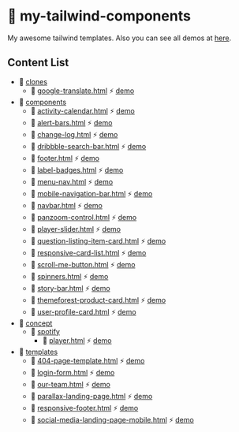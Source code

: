 # 🎉 my-tailwind-components

My awesome tailwind templates. Also you can see all demos at [here](https://egoistdeveloper.github.io/my-tailwind-components/).

## Content List

<!-- TABLE_START -->

- 📂 [clones](./src/clones)
	- 📕 [google-translate.html](./src/clones/google-translate.html) ⚡ [demo](https://egoistdeveloper.github.io/my-tailwind-components/./src/clones/google-translate.html)
- 📂 [components](./src/components)
	- 📕 [activity-calendar.html](./src/components/activity-calendar.html) ⚡ [demo](https://egoistdeveloper.github.io/my-tailwind-components/./src/components/activity-calendar.html)
	- 📕 [alert-bars.html](./src/components/alert-bars.html) ⚡ [demo](https://egoistdeveloper.github.io/my-tailwind-components/./src/components/alert-bars.html)
	- 📕 [change-log.html](./src/components/change-log.html) ⚡ [demo](https://egoistdeveloper.github.io/my-tailwind-components/./src/components/change-log.html)
	- 📕 [dribbble-search-bar.html](./src/components/dribbble-search-bar.html) ⚡ [demo](https://egoistdeveloper.github.io/my-tailwind-components/./src/components/dribbble-search-bar.html)
	- 📕 [footer.html](./src/components/footer.html) ⚡ [demo](https://egoistdeveloper.github.io/my-tailwind-components/./src/components/footer.html)
	- 📕 [label-badges.html](./src/components/label-badges.html) ⚡ [demo](https://egoistdeveloper.github.io/my-tailwind-components/./src/components/label-badges.html)
	- 📕 [menu-nav.html](./src/components/menu-nav.html) ⚡ [demo](https://egoistdeveloper.github.io/my-tailwind-components/./src/components/menu-nav.html)
	- 📕 [mobile-navigation-bar.html](./src/components/mobile-navigation-bar.html) ⚡ [demo](https://egoistdeveloper.github.io/my-tailwind-components/./src/components/mobile-navigation-bar.html)
	- 📕 [navbar.html](./src/components/navbar.html) ⚡ [demo](https://egoistdeveloper.github.io/my-tailwind-components/./src/components/navbar.html)
	- 📕 [panzoom-control.html](./src/components/panzoom-control.html) ⚡ [demo](https://egoistdeveloper.github.io/my-tailwind-components/./src/components/panzoom-control.html)
	- 📕 [player-slider.html](./src/components/player-slider.html) ⚡ [demo](https://egoistdeveloper.github.io/my-tailwind-components/./src/components/player-slider.html)
	- 📕 [question-listing-item-card.html](./src/components/question-listing-item-card.html) ⚡ [demo](https://egoistdeveloper.github.io/my-tailwind-components/./src/components/question-listing-item-card.html)
	- 📕 [responsive-card-list.html](./src/components/responsive-card-list.html) ⚡ [demo](https://egoistdeveloper.github.io/my-tailwind-components/./src/components/responsive-card-list.html)
	- 📕 [scroll-me-button.html](./src/components/scroll-me-button.html) ⚡ [demo](https://egoistdeveloper.github.io/my-tailwind-components/./src/components/scroll-me-button.html)
	- 📕 [spinners.html](./src/components/spinners.html) ⚡ [demo](https://egoistdeveloper.github.io/my-tailwind-components/./src/components/spinners.html)
	- 📕 [story-bar.html](./src/components/story-bar.html) ⚡ [demo](https://egoistdeveloper.github.io/my-tailwind-components/./src/components/story-bar.html)
	- 📕 [themeforest-product-card.html](./src/components/themeforest-product-card.html) ⚡ [demo](https://egoistdeveloper.github.io/my-tailwind-components/./src/components/themeforest-product-card.html)
	- 📕 [user-profile-card.html](./src/components/user-profile-card.html) ⚡ [demo](https://egoistdeveloper.github.io/my-tailwind-components/./src/components/user-profile-card.html)
- 📂 [concept](./src/concept)
	- 📂 [spotify](./src/concept/spotify)
		- 📕 [player.html](./src/concept/spotify/player.html) ⚡ [demo](https://egoistdeveloper.github.io/my-tailwind-components/./src/concept/spotify/player.html)
- 📂 [templates](./src/templates)
	- 📕 [404-page-template.html](./src/templates/404-page-template.html) ⚡ [demo](https://egoistdeveloper.github.io/my-tailwind-components/./src/templates/404-page-template.html)
	- 📕 [login-form.html](./src/templates/login-form.html) ⚡ [demo](https://egoistdeveloper.github.io/my-tailwind-components/./src/templates/login-form.html)
	- 📕 [our-team.html](./src/templates/our-team.html) ⚡ [demo](https://egoistdeveloper.github.io/my-tailwind-components/./src/templates/our-team.html)
	- 📕 [parallax-landing-page.html](./src/templates/parallax-landing-page.html) ⚡ [demo](https://egoistdeveloper.github.io/my-tailwind-components/./src/templates/parallax-landing-page.html)
	- 📕 [responsive-footer.html](./src/templates/responsive-footer.html) ⚡ [demo](https://egoistdeveloper.github.io/my-tailwind-components/./src/templates/responsive-footer.html)
	- 📕 [social-media-landing-page-mobile.html](./src/templates/social-media-landing-page-mobile.html) ⚡ [demo](https://egoistdeveloper.github.io/my-tailwind-components/./src/templates/social-media-landing-page-mobile.html)
<!-- TABLE_END -->